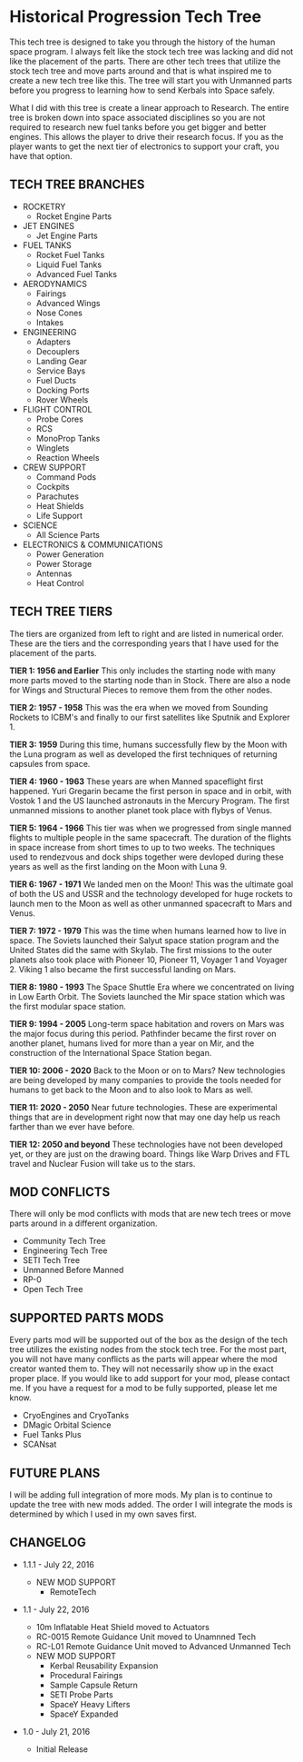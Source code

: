 # Historical Progression Tech Tree

This tech tree is designed to take you through the history of the human space program. I always felt like the stock tech tree was lacking and did not like the placement of the parts. There are other tech trees that utilize the stock tech tree and move parts around and that is what inspired me to create a new tech tree like this. The tree will start you with Unmanned parts before you progress to learning how to send Kerbals into Space safely.

What I did with this tree is create a linear approach to Research. The entire tree is broken down into space associated disciplines so you are not required to research new fuel tanks before you get bigger and better engines. This allows the player to drive their research focus. If you as the player wants to get the next tier of electronics to support your craft, you have that option.

## TECH TREE BRANCHES
* ROCKETRY
  * Rocket Engine Parts
* JET ENGINES
  * Jet Engine Parts
* FUEL TANKS
  * Rocket Fuel Tanks
  * Liquid Fuel Tanks
  * Advanced Fuel Tanks
* AERODYNAMICS
  * Fairings
  * Advanced Wings
  * Nose Cones
  * Intakes
* ENGINEERING
  * Adapters
  * Decouplers
  * Landing Gear
  * Service Bays
  * Fuel Ducts
  * Docking Ports
  * Rover Wheels
* FLIGHT CONTROL
  * Probe Cores
  * RCS
  * MonoProp Tanks
  * Winglets
  * Reaction Wheels
* CREW SUPPORT
  * Command Pods
  * Cockpits
  * Parachutes
  * Heat Shields
  * Life Support
* SCIENCE
  * All Science Parts
* ELECTRONICS & COMMUNICATIONS
  * Power Generation
  * Power Storage
  * Antennas
  * Heat Control
 

## TECH TREE TIERS

The tiers are organized from left to right and are listed in numerical order. These are the tiers and the corresponding years that I have used for the placement of the parts.

**TIER 1: 1956 and Earlier**
This only includes the starting node with many more parts moved to the starting node than in Stock. There are also a node for Wings and Structural Pieces to remove them from the other nodes.

**TIER 2: 1957 - 1958**
This was the era when we moved from Sounding Rockets to ICBM's and finally to our first satellites like Sputnik and Explorer 1.

**TIER 3: 1959**
During this time, humans successfully flew by the Moon with the Luna program as well as developed the first techniques of returning capsules from space.

**TIER 4: 1960 - 1963**
These years are when Manned spaceflight first happened. Yuri Gregarin became the first person in space and in orbit, with Vostok 1 and the US launched astronauts in the Mercury Program. The first unmanned missions to another planet took place with flybys of Venus.

**TIER 5: 1964 - 1966**
This tier was when we progressed from single manned flights to multiple people in the same spacecraft. The duration of the flights in space increase from short times to up to two weeks. The techniques used to rendezvous and dock ships together were devloped during these years as well as the first landing on the Moon with Luna 9.

**TIER 6: 1967 - 1971**
We landed men on the Moon! This was the ultimate goal of both the US and USSR and the technology developed for huge rockets to launch men to the Moon as well as other unmanned spacecraft to Mars and Venus.

**TIER 7: 1972 - 1979**
This was the time when humans learned how to live in space. The Soviets launched their Salyut space station program and the United States did the same with Skylab. The first missions to the outer planets also took place with Pioneer 10, Pioneer 11, Voyager 1 and Voyager 2. Viking 1 also became the first successful landing on Mars.

**TIER 8: 1980 - 1993**
The Space Shuttle Era where we concentrated on living in Low Earth Orbit. The Soviets launched the Mir space station which was the first modular space station. 

**TIER 9: 1994 - 2005**
Long-term space habitation and rovers on Mars was the major focus during this period. Pathfinder became the first rover on another planet, humans lived for more than a year on Mir, and the construction of the International Space Station began.

**TIER 10: 2006 - 2020**
Back to the Moon or on to Mars? New technologies are being developed by many companies to provide the tools needed for humans to get back to the Moon and to also look to Mars as well.

**TIER 11: 2020 - 2050**
Near future technologies. These are experimental things that are in development right now that may one day help us reach farther than we ever have before.

**TIER 12: 2050 and beyond**
These technologies have not been developed yet, or they are just on the drawing board. Things like Warp Drives and FTL travel and Nuclear Fusion will take us to the stars.

## MOD CONFLICTS
There will only be mod conflicts with mods that are new tech trees or move parts around in a different organization.

* Community Tech Tree
* Engineering Tech Tree
* SETI Tech Tree
* Unmanned Before Manned
* RP-0
* Open Tech Tree

## SUPPORTED PARTS MODS
Every parts mod will be supported out of the box as the design of the tech tree utilizes the existing nodes from the stock tech tree. For the most part, you will not have many conflicts as the parts will appear where the mod creator wanted them to. They will not necessarily show up in the exact proper place. If you would like to add support for your mod, please contact me. If you have a request for a mod to be fully supported, please let me know.

* CryoEngines and CryoTanks
* DMagic Orbital Science
* Fuel Tanks Plus
* SCANsat

## FUTURE PLANS
I will be adding full integration of more mods. My plan is to continue to update the tree with new mods added. The order I will integrate the mods is determined by which I used in my own saves first.

## CHANGELOG

* 1.1.1 - July 22, 2016
  * NEW MOD SUPPORT
    * RemoteTech

* 1.1 - July 22, 2016
  * 10m Inflatable Heat Shield moved to Actuators
  * RC-0015 Remote Guidance Unit moved to Unamnned Tech
  * RC-L01 Remote Guidance Unit moved to Advanced Unmanned Tech
  * NEW MOD SUPPORT
    * Kerbal Reusability Expansion
    * Procedural Fairings
    * Sample Capsule Return
    * SETI Probe Parts
    * SpaceY Heavy Lifters
    * SpaceY Expanded

* 1.0 - July 21, 2016
  * Initial Release